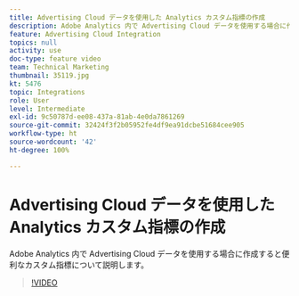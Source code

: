 ```yaml
---
title: Advertising Cloud データを使用した Analytics カスタム指標の作成
description: Adobe Analytics 内で Advertising Cloud データを使用する場合に作成すると便利なカスタム指標について説明します。
feature: Advertising Cloud Integration
topics: null
activity: use
doc-type: feature video
team: Technical Marketing
thumbnail: 35119.jpg
kt: 5476
topic: Integrations
role: User
level: Intermediate
exl-id: 9c50787d-ee08-437a-81ab-4e0da7861269
source-git-commit: 32424f3f2b05952fe4df9ea91dcbe51684cee905
workflow-type: ht
source-wordcount: '42'
ht-degree: 100%

---
```


# Advertising Cloud データを使用した Analytics カスタム指標の作成

Adobe Analytics 内で Advertising Cloud データを使用する場合に作成すると便利なカスタム指標について説明します。

>[!VIDEO](https://video.tv.adobe.com/v/35119/?quality=12&learn=on)
